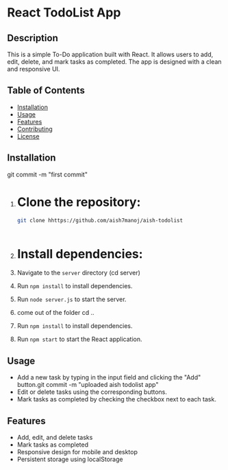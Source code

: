 # React TodoList App
## Description
This is a simple To-Do application built with React. It allows users to add, edit, delete, and mark tasks as completed. The app is designed with a clean and responsive UI.

## Table of Contents
- [Installation](#installation)
- [Usage](#usage)
- [Features](#features)
- [Contributing](#contributing)
- [License](#license)

## Installation
git commit -m "first commit"
1. # Clone the repository:
   ```bash
   git clone hhttps://github.com/aish7manoj/aish-todolist



2. # Install dependencies:

1. Navigate to the `server` directory (cd server)
2. Run `npm install` to install dependencies.
3. Run `node server.js` to start the server.
4. come out of the folder cd ..
5. Run `npm install` to install dependencies.
6. Run `npm start` to start the React application.


## Usage

- Add a new task by typing in the input field and clicking the "Add" button.git commit -m "uploaded aish todolist app"
- Edit or delete tasks using the corresponding buttons.
- Mark tasks as completed by checking the checkbox next to each task.

## Features
- Add, edit, and delete tasks
- Mark tasks as completed
- Responsive design for mobile and desktop
- Persistent storage using localStorage








